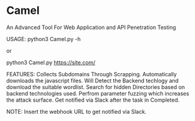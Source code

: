 # Camel
An Advanced Tool For Web Application and API Penetration Testing


USAGE:
python3 Camel.py -h 

or

python3 Camel.py https://site.com/

FEATURES:
Collects Subdomains Through Scrapping.
Automatically downloads the javascript files.
Will Detect the Backend techlogy and download the suitable wordlist.
Search for hidden Directories based on backend technologies used.
Perfrom parameter fuzzing which increases the attack surface.
Get notified via Slack after the task in Completed.


NOTE:
Insert the webhook URL to get notified via Slack.

